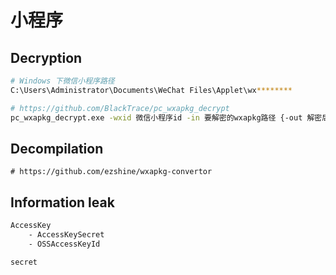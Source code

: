 # 小程序

## Decryption

```bash
# Windows 下微信小程序路径
C:\Users\Administrator\Documents\WeChat Files\Applet\wx********
```

```bash
# https://github.com/BlackTrace/pc_wxapkg_decrypt
pc_wxapkg_decrypt.exe -wxid 微信小程序id -in 要解密的wxapkg路径 {-out 解密后的路径}
```

## Decompilation

```
# https://github.com/ezshine/wxapkg-convertor
```

## Information leak

```bash
AccessKey
    - AccessKeySecret
    - OSSAccessKeyId

secret
```
